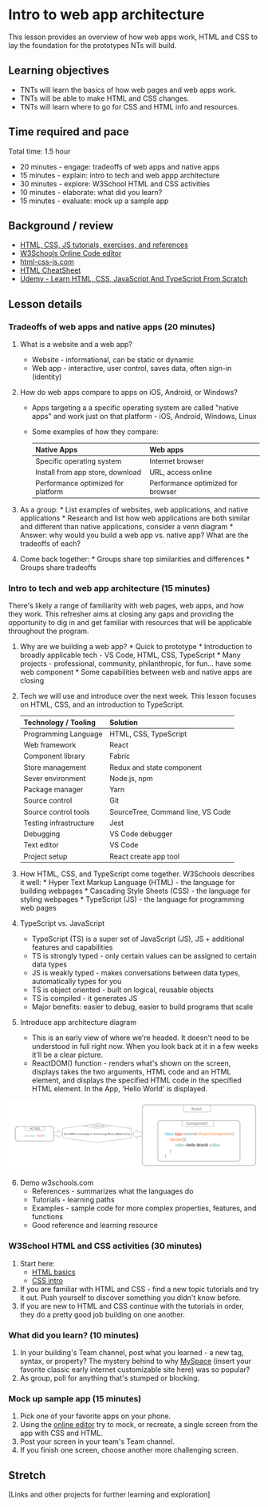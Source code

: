 # Intro to web app architecture

This lesson provides an overview of how web apps work, HTML and CSS to lay the foundation for the prototypes NTs will build.

## Learning objectives

* TNTs will learn the basics of how web pages and web apps work.
* TNTs will be able to make HTML and CSS changes.
* TNTs will learn where to go for CSS and HTML info and resources.

## Time required and pace

Total time: 1.5 hour
* 20 minutes - engage: tradeoffs of web apps and native apps
* 15 minutes - explain: intro to tech and web appp architecture
* 30 minutes - explore: W3School HTML and CSS activities
* 10 minutes - elaborate: what did you learn?
* 15 minutes - evaluate: mock up a sample app

## Background / review

* [HTML, CSS, JS tutorials, exercises, and references](https://www.w3schools.com/)
* [W3Schools Online Code editor](https://www.w3schools.com/tryit/)
* [html-css-js.com](https://html-css-js.com/)
* [HTML CheatSheet](https://htmlcheatsheet.com/)
* [Udemy - Learn HTML, CSS, JavaScript And TypeScript From Scratch](https://www.udemy.com/course/html-and-css-from-scratch/)

## Lesson details

### Tradeoffs of web apps and native apps (20 minutes)

1. What is a website and a web app?
      * Website - informational, can be static or dynamic
      * Web app - interactive, user control, saves data, often sign-in (identity)

2. How do web apps compare to apps on iOS, Android, or Windows?
      * Apps targeting a a specific operating system are called "native apps" and work just on that platform - iOS, Android, Windows, Linux
      * Some examples of how they compare:

        | Native Apps  | Web apps |
        |---|---|
        | Specific operating system   | Internet browser  |
        | Install from app store, download | URL, access online |
        | Performance optimized for platform | Performance optimized for browser |

3. As a group:
       * List examples of websites, web applications, and native applications
       * Research and list how web applications are both similar and different than native applications, consider a venn diagram
       * Answer: why would you build a web app vs. native app? What are the tradeoffs of each?

4. Come back together:
       * Groups share top similarities and differences
       * Groups share tradeoffs

### Intro to tech and web app architecture (15 minutes)

There's likely a range of familiarity with web pages, web apps, and how they work. This refresher aims at closing any gaps and providing  the opportunity to dig in and get familiar with resources that will be applicable throughout the program.

1. Why are we building a web app?
       * Quick to prototype
       * Introduction to broadly applicable tech - VS Code, HTML, CSS, TypeScript
       * Many projects - professional, community, philanthropic, for fun... have some web component
       * Some capabilities between web and native apps are closing

2. Tech we will use and introduce over the next week. This lesson focuses on HTML, CSS, and an introduction to TypeScript.

      | Technology / Tooling | Solution |
      |---|---|
      | Programming Language   | HTML, CSS, TypeScript  |
      | Web framework | React |
      | Component library | Fabric |
      | Store management | Redux and state component|
      | Sever environment | Node.js, npm|
      | Package manager | Yarn |
      | Source control | Git |
      | Source control tools | SourceTree, Command line, VS Code|
      | Testing infrastructure | Jest |
      | Debugging | VS Code debugger |
      | Text editor | VS Code |
      | Project setup | React create app tool |

3. How HTML, CSS, and TypeScript come together. W3Schools describes it well:
       * Hyper Text Markup Language (HTML) - the language for building webpages
       * Cascading Style Sheets (CSS) - the language for styling webpages
       * TypeScript (JS) - the language for programming web pages

4. TypeScript vs. JavaScript
      * TypeScript (TS) is a super set of JavaScript (JS), JS + additional features and capabilities
      * TS is strongly typed - only certain values can be assigned to certain data types
      * JS is weakly typed - makes conversations between data types, automatically types for you
      * TS is object oriented - built on logical, reusable objects
      * TS is compiled - it generates JS
      * Major benefits: easier to debug, easier to build programs that scale

5. Introduce app architecture diagram
     * This is an early view of where we're headed. It doesn't need to be understood in full right now. When you look back at it in a few weeks it'll be a clear picture.
     * ReactDOM() function - renders what's shown on the screen, displays takes the two arguments, HTML code and an HTML element, and displays the specified HTML code in the specified HTML element. In the App, 'Hello World' is displayed.

![Basic Architecture](./BasicArchitecture.png)

6. Demo w3schools.com
     * References - summarizes what the languages do
     * Tutorials - learning paths
     * Examples - sample code for more complex properties, features, and functions
     * Good reference and learning resource

### W3School HTML and CSS activities (30 minutes)

1. Start here:
     * [HTML basics](https://www.w3schools.com/html/html_basic.asp)
     * [CSS intro](w3schools.com/css/css_intro.asp)
2. If you are familiar with HTML and CSS - find a new topic tutorials and try it out. Push yourself to discover something you didn't know before.
3. If you are new to HTML and CSS continue with the tutorials in order, they do a pretty good job building on one another.

### What did you learn? (10 minutes)

1. In your building's Team channel, post what you learned - a new tag, syntax, or property? The mystery behind to why [MySpace](https://news.codecademy.com/myspace-coding-legacy/) (insert your favorite classic early internet customizable site here) was so popular?
2. As group, poll for anything that's stumped or blocking.

### Mock up sample app (15 minutes)

1. Pick one of your favorite apps on your phone.
2. Using the [online editor](https://www.w3schools.com/css/tryit.asp?filename=trycss_default) try to mock, or recreate, a single screen from the app with CSS and HTML.
3. Post your screen in your team's Team channel.
4. If you finish one screen, choose another more challenging screen.

## Stretch

[Links and other projects for further learning and exploration]
